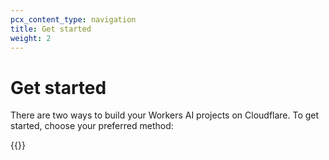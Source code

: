 ```yaml
---
pcx_content_type: navigation
title: Get started
weight: 2
---
```


# Get started

There are two ways to build your Workers AI projects on Cloudflare. To get started, choose your preferred method:

{{<directory-listing showDescriptions="true" >}}